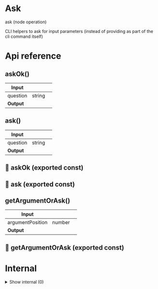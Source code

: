 # Ask

ask (node operation)

CLI helpers to ask for input parameters (instead of providing as part of the cli command itself)




# Api reference

## askOk()

| Input      |    |    |
| ---------- | -- | -- |
| question | string |  |
| **Output** |    |    |



## ask()

| Input      |    |    |
| ---------- | -- | -- |
| question | string |  |
| **Output** |    |    |



## 📄 askOk (exported const)

## 📄 ask (exported const)

## getArgumentOrAsk()

| Input      |    |    |
| ---------- | -- | -- |
| argumentPosition | number |  |,| question | string |  |,| isNonInteractive (optional) | boolean |  |
| **Output** |    |    |



## 📄 getArgumentOrAsk (exported const)

# Internal

<details><summary>Show internal (0)</summary>
  
  
  </details>

